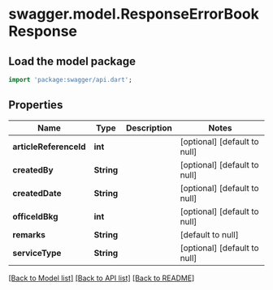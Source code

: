 # swagger.model.ResponseErrorBookResponse

## Load the model package
```dart
import 'package:swagger/api.dart';
```

## Properties
Name | Type | Description | Notes
------------ | ------------- | ------------- | -------------
**articleReferenceId** | **int** |  | [optional] [default to null]
**createdBy** | **String** |  | [optional] [default to null]
**createdDate** | **String** |  | [optional] [default to null]
**officeIdBkg** | **int** |  | [optional] [default to null]
**remarks** | **String** |  | [default to null]
**serviceType** | **String** |  | [optional] [default to null]

[[Back to Model list]](../README.md#documentation-for-models) [[Back to API list]](../README.md#documentation-for-api-endpoints) [[Back to README]](../README.md)

